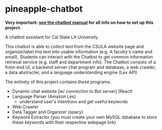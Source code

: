 # pineapple-chatbot
**Very important: [see the chatbot manual](https://github.com/juan-aquino/pineapple-chatbot-manual) for all info on how to set up this project.**

A chatbot assistant for Cal State LA University.

This chatbot is able to collect text from the CSULA website page and organize/label this text into usable information (e.g. A faculty's name and email). Students can interact with the Chatbot to get common information retrieval service (e.g. staff and department info). The Chatbot consists of a front-end UI, a backend server chat program and database, a web crawler, a data abstracter, and a language understanding engine (Lex API).

The entirety of this project contains these programs:
- Dynamic chat website [w/ connection to Bot server] (React)
- Language Parser (Amazon Lex)
  - understand user's intentions and get useful keywords
- Web Crawler
- Data Tagger and Organizer (spacy)
- Keyword Extractor (you must create your own MySQL database to store these keywords with their respective webpage link)

